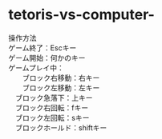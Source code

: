 # tetoris-vs-computer-

操作方法  
ゲーム終了：Escキー  
ゲーム開始：何かのキー  
ゲームプレイ中：  
　　ブロック右移動：右キー  
　　ブロック左移動：左キー  
  　ブロック急落下：上キー  
  　ブロック右回転：fキー  
  　ブロック左回転：sキー  
  　ブロックホールド：shiftキー


